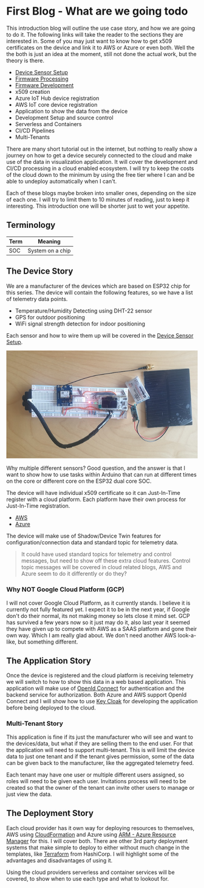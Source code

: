 # First Blog - What are we going todo

This introduction blog will outline the use case story, and how we are going to do it.  The following links will take the reader to the sections they are interested in.  Some of you may just want to know how to get x509 certificates on the device and link it to AWS or Azure or even both.  Well the the both is just an idea at the moment, still not done the actual work, but the theory is there.

* [Device Sensor Setup](./DeviceSensorSetup.md)
* [Firmware Processing](./DeviceFirmwareProcess.md)
* [Firmware Development](./FirmwareDevelopment.md)
* x509 creation
* Azure IoT Hub device registration
* AWS IoT core device registration
* Application to show the data from the device
* Development Setup and source control
* Serverless and Containers
* CI/CD Pipelines
* Multi-Tenants

There are many short tutorial out in the internet, but nothing to really show a journey on how to get a device securely connected to the cloud and make use of the data in visualization application.  It will cover the development and CI/CD processing in a cloud enabled ecosystem.  I will try to keep the costs of the cloud down to the minimum by using the free tier where I can and be able to undeploy automatically when I can't.

Each of these blogs maybe broken into smaller ones, depending on the size of each one.  I will try to limit them to 10 minutes of reading, just to keep it interesting.  This introduction one will be shorter just to wet your appetite.

## Terminology

| Term | Meaning
|---|---
|SOC| System on a chip

## The Device Story

We are a manufacturer of the devices which are based on ESP32 chip for this series.  The device will contain the following features, so we have a list of telemetry data points.

* Temperature/Humidity Detecting using DHT-22 sensor
* GPS for outdoor positioning
* WiFi signal strength detection for indoor positioning

Each sensor and how to wire them up will be covered in the [Device Sensor Setup](./DeviceSensorSetup.md).

![Device Setup](./images/Step3.png)

Why multiple different sensors?  Good question, and the answer is that I want to show how to use tasks within Arduino that can run at different times on the core or different core on the ESP32 dual core SOC.

The device will have individual x509 certificate so it can Just-In-Time register with a cloud platform.  Each platform have their own process for Just-In-Time registration.

* [AWS](https://docs.aws.amazon.com/iot/latest/developerguide/jit-provisioning.html)
* [Azure](https://docs.microsoft.com/en-us/azure/iot-dps/about-iot-dps#:~:text=Microsoft%20Azure%20provides%20a%20rich,hub%20without%20requiring%20human%20intervention.)

The device will make use of Shadow/Device Twin features for configuration/connection data and standard topic for telemetry data.  

> It could have used standard topics for telemetry and control messages, but need to show off these extra cloud features.  Control topic messages will be covered in cloud related blogs, AWS and Azure seem to do it differently or do they?

### Why NOT Google Cloud Platform (GCP)

I will not cover Google Cloud Platform, as it currently stands.  I believe it is currently not fully featured yet.  I expect it to be in the next year, if Google don't do their normal, its not making money so lets close it mind set.  GCP has survived a few years now so it just may do it, also last year it seemed they have given up to compete with AWS as a SAAS platform and gone their own way.  Which I am really glad about.  We don't need another AWS look-a-like, but something different.

## The Application Story

Once the device is registered and the cloud platform is receiving telemetry we will switch to how to show this data in a web based application.  This application will make use of [OpenId Connect](https://openid.net/connect/) for authentication and the backend service for authorization.  Both Azure and AWS support OpenId Connect and I will show how to use [Key Cloak](https://www.keycloak.org/) for developing the application before being deployed to the cloud.

### Multi-Tenant Story

This application is fine if its just the manufacturer who will see and want to the devices/data, but what if they are selling them to the end user.  For that the application will need to support multi-tenant.  This is will limit the device data to just one tenant and if the tenant gives permission, some of the data can be given back to the manufacturer, like the aggregated telemetry feed.  

Each tenant may have one user or multiple different users assigned, so roles will need to be given each user.  Invitations process will need to be created so that the owner of the tenant can invite other users to manage or just view the data.

## The Deployment Story

Each cloud provider has it own way for deploying resources to themselves, AWS using [CloudFormation](https://aws.amazon.com/cloudformation/) and Azure using [ARM - Azure Resource Manager](https://docs.microsoft.com/en-us/azure/azure-resource-manager/management/overview) for this.  I will cover both.  There are other 3rd party deployment systems that make simple to deploy to either without much change in the templates, like [Terraform](https://www.terraform.io/) from HashiCorp.  I will highlight some of the advantages and disadvantages of using it.

Using the cloud providers serverless and container services will be covered, to show when to use each type and what to lookout for.
